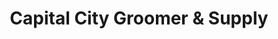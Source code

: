 ---
title: "Capital City Groomer & Supply"
url: /olympia/capital-city-groomer-and-supply/
shop: pet grooming
---